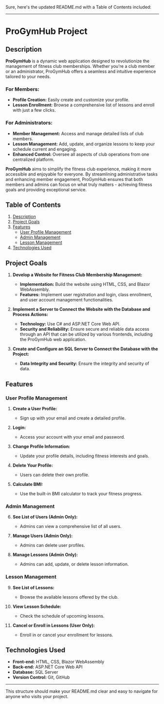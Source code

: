Sure, here's the updated README.md with a Table of Contents included:

---

# ProGymHub Project

## Description

**ProGymHub** is a dynamic web application designed to revolutionize the management of fitness club memberships. Whether you're a club member or an administrator, ProGymHub offers a seamless and intuitive experience tailored to your needs.

### For Members:
- **Profile Creation:** Easily create and customize your profile.
- **Lesson Enrollment:** Browse a comprehensive list of lessons and enroll with just a few clicks.

### For Administrators:
- **Member Management:** Access and manage detailed lists of club members.
- **Lesson Management:** Add, update, and organize lessons to keep your schedule current and engaging.
- **Enhanced Control:** Oversee all aspects of club operations from one centralized platform.

**ProGymHub** aims to simplify the fitness club experience, making it more accessible and enjoyable for everyone. By streamlining administrative tasks and enhancing member engagement, ProGymHub ensures that both members and admins can focus on what truly matters - achieving fitness goals and providing exceptional service.

## Table of Contents
1. [Description](#description)
2. [Project Goals](#project-goals)
3. [Features](#features)
   - [User Profile Management](#user-profile-management)
   - [Admin Management](#admin-management)
   - [Lesson Management](#lesson-management)
4. [Technologies Used](#technologies-used)

## Project Goals

1. **Develop a Website for Fitness Club Membership Management:**
   - **Implementation:** Build the website using HTML, CSS, and Blazor WebAssembly.
   - **Features:** Implement user registration and login, class enrollment, and user account management functionalities.

2. **Implement a Server to Connect the Website with the Database and Process Actions:**
   - **Technology:** Use C# and ASP.NET Core Web API.
   - **Security and Reliability:** Ensure secure and reliable data access through an API that can be utilized by various frontends, including the ProGymHub web application.

3. **Create and Configure an SQL Server to Connect the Database with the Project:**
   - **Data Integrity and Security:** Ensure the integrity and security of data.

## Features

### User Profile Management
1. **Create a User Profile:**
   - Sign up with your email and create a detailed profile.

2. **Login:**
   - Access your account with your email and password.

3. **Change Profile Information:**
   - Update your profile details, including fitness interests and goals.

4. **Delete Your Profile:**
   - Users can delete their own profile.

5. **Calculate BMI:**
   - Use the built-in BMI calculator to track your fitness progress.

### Admin Management
6. **See List of Users (Admin Only):**
   - Admins can view a comprehensive list of all users.

7. **Manage Users (Admin Only):**
   - Admins can delete user profiles.

8. **Manage Lessons (Admin Only):**
   - Admins can add, update, or delete lesson information.

### Lesson Management
9. **See List of Lessons:**
   - Browse the available lessons offered by the club.

10. **View Lesson Schedule:**
    - Check the schedule of upcoming lessons.

11. **Cancel or Enroll in Lessons (User Only):**
    - Enroll in or cancel your enrollment for lessons.

## Technologies Used
- **Front-end:** HTML, CSS, Blazor WebAssembly
- **Back-end:** ASP.NET Core Web API
- **Database:** SQL Server
- **Version Control:** Git, GitHub

---

This structure should make your README.md clear and easy to navigate for anyone who visits your project.
